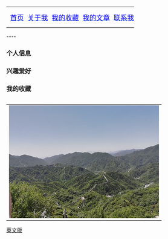 
<html>
<head>
	<meta charset="UTF-8">
	<title>导航栏</title>
<div align="center">
	<table class="MsoNormalTable" border="0" cellspacing="0" cellpadding="0" style="border-collapse: collapse">
		<tr>
			<td style="padding:0cm 0cm 0cm 0cm">
			<p class="MsoNormal" align="left" style="text-align: left">
			<span lang="EN-US" style="font-size: 13.5pt; font-family: Helvetica,sans-serif; color: #159957">
			&nbsp;
			<a style="color: #0563C1; text-decoration: underline; text-underline: single" href="#">
			<span lang="EN-US" style="font-family: 宋体; color: blue; text-decoration: none">
			首页</span></a></span></td>
			<td style="padding:0cm 0cm 0cm 0cm">
			<p class="MsoNormal" align="left" style="text-align: left">
			<span lang="EN-US" style="font-size: 13.5pt; font-family: Helvetica,sans-serif; color: #159957">
			&nbsp;
			<a style="color: #0563C1; text-decoration: underline; text-underline: single" href="#">
			<span lang="EN-US" style="font-family: 宋体; color: blue; text-decoration: none">
			关于我</span></a></span></td>
			<td style="padding:0cm 0cm 0cm 0cm">
			<p class="MsoNormal" align="left" style="text-align: left">
			<span lang="EN-US" style="font-size: 13.5pt; font-family: Helvetica,sans-serif; color: #159957">
			&nbsp;
			<a style="color: #0563C1; text-decoration: underline; text-underline: single" href="#">
			<span lang="EN-US" style="font-family: 宋体; color: blue; text-decoration: none">
			我的收藏</span></a></span></td>
			<td style="padding:0cm 0cm 0cm 0cm">
			<p class="MsoNormal" align="left" style="text-align: left">
			<span lang="EN-US" style="font-size: 13.5pt; font-family: Helvetica,sans-serif; color: #159957">
			&nbsp;
			<a style="color: #0563C1; text-decoration: underline; text-underline: single" href="/MyFavorites/MyFavoritesIndex.html">
			<span lang="EN-US" style="font-family: 宋体; color: blue; text-decoration: none">
			我的文章</span></a></span></td>
			<td style="padding:0cm 0cm 0cm 0cm">
			<p class="MsoNormal" align="left" style="text-align: left">
			<span lang="EN-US" style="font-size: 13.5pt; font-family: Helvetica,sans-serif; color: #159957">
			&nbsp;
			<a style="color: #0563C1; text-decoration: underline; text-underline: single" href="#">
			<span lang="EN-US" style="font-family: 宋体; color: blue; text-decoration: none">
			联系我</span></a></span></td>
		</tr>
	</table>
</div>
</head>
</html>
----



### 个人信息

### 兴趣爱好

### 我的收藏

<table border="0">
<table border="0">
  <tr>
    <td width="100%">
      <img src="/image/changcheng.jpg" width="100%">
    </td>
  </tr>
</table>

<a href="/index-en.html">英文版</a>

